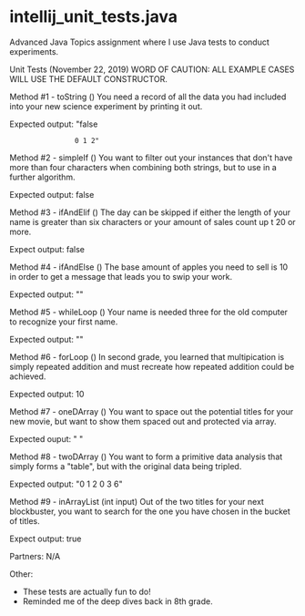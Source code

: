 # intellij_unit_tests.java
Advanced Java Topics assignment where I use Java tests to conduct experiments.

Unit Tests (November 22, 2019)
WORD OF CAUTION: ALL EXAMPLE CASES WILL USE THE DEFAULT CONSTRUCTOR.

Method #1 - toString ()
  You need a record of all the data you had included into your new science experiment by printing it out.
  
  Expected output: "false 
                    
                    0 1 2"
  
Method #2 - simpleIf ()
  You want to filter out your instances that don't have more than four characters when combining both strings, but to use in a further algorithm.
  
  Expected output: false 

Method #3 - ifAndElif ()
  The day can be skipped if either the length of your name is greater than six characters or your amount of sales count up t 20 or more.
  
  Expect output: false

Method #4 - ifAndElse ()
  The base amount of apples you need to sell is 10 in order to get a message that leads you to swip your work.
  
  Expected output: ""

Method #5 - whileLoop ()
  Your name is needed three for the old computer to recognize your first name.
  
  Expected output: ""

Method #6 - forLoop ()
  In second grade, you learned that multipication is simply repeated addition and must recreate how repeated addition could be achieved.
  
  Expected output: 10

Method #7 - oneDArray ()
  You want to space out the potential titles for your new movie, but want to show them spaced out and protected via array.
  
  Expected ouput: " "

Method #8 - twoDArray ()
  You want to form a primitive data analysis that simply forms a "table", but with the original data being tripled.
  
  Expected output: "0 1 2
                    0 3 6"

Method #9 - inArrayList (int input)
  Out of the two titles for your next blockbuster, you want to search for the one you have chosen in the bucket of titles.
  
  Expect output: true
  
Partners:  N/A

Other:
  - These tests are actually fun to do!
  - Reminded me of the deep dives back in 8th grade.
